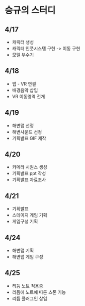 # 승규의 스터디

## 4/17
- 캐릭터 생성
- 캐릭터 인풋시스템 구현 -> 이동 구현
- 모델 부수기 

## 4/18
- 맵 - VR 연결
- 배경음악 삽입
- VR 이동영역 전개 

## 4/19
- 해변맵 선정
- 해변사운드 선정
- 기획발표 GIF 제작

## 4/20
- 카메라 시퀀스 생성
- 기획발표 ppt 작성
- 기획발표 자료조사

## 4/21
- 기획발표
- 스테이지 게임 기획
- 게임구성 기획

## 4/24
- 해변맵 기획
- 해변맵 게임 구성

## 4/25
- 리듬 노트 적용중
- 리듬에 노트에 따른 스폰 기능
- 리듬 플러그인 삽입